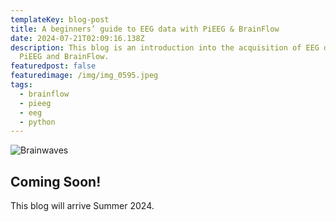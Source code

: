 ```yaml
---
templateKey: blog-post
title: A beginners’ guide to EEG data with PiEEG & BrainFlow
date: 2024-07-21T02:09:16.138Z
description: This blog is an introduction into the acquisition of EEG data using
  PiEEG and BrainFlow.
featuredpost: false
featuredimage: /img/img_0595.jpeg
tags:
  - brainflow
  - pieeg
  - eeg
  - python
---
```

![Brainwaves](/img/img_0358.jpeg)

## Coming Soon!

This blog will arrive Summer 2024.